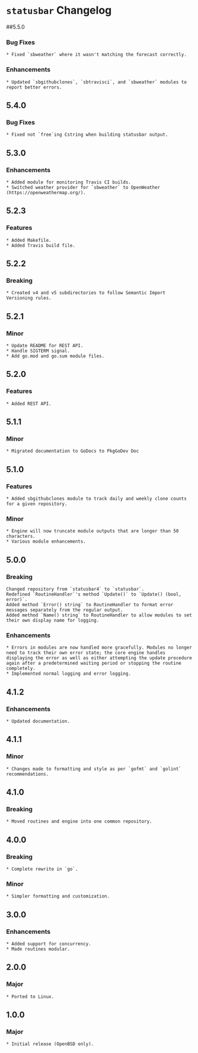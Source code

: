 # `statusbar` Changelog

##5.5.0

### Bug Fixes
	* Fixed `sbweather` where it wasn't matching the forecast correctly.

### Enhancements
	* Updated `sbgithubclones`, `sbtravisci`, and `sbweather` modules to report better errors.

## 5.4.0

### Bug Fixes
	* Fixed not `free`ing Cstring when building statusbar output.


## 5.3.0

### Enhancements
	* Added module for monitoring Travis CI builds.
	* Switched weather provider for `sbweather` to OpenWeather (https://openweathermap.org/).


## 5.2.3

### Features
	* Added Makefile.
	* Added Travis build file.


## 5.2.2

### Breaking
	* Created v4 and v5 subdirectories to follow Semantic Import Versioning rules.


## 5.2.1

### Minor
	* Update README for REST API.
	* Handle SIGTERM signal.
	* Add go.mod and go.sum module files.


## 5.2.0

### Features
	* Added REST API.


## 5.1.1

### Minor
	* Migrated documentation to GoDocs to PkgGoDev Doc


## 5.1.0

### Features
	* Added sbgithubclones module to track daily and weekly clone counts for a given repository.

### Minor
	* Engine will now truncate module outputs that are longer than 50 characters.
	* Various module enhancements.


## 5.0.0

### Breaking
	Changed repository from `statusbar4` to `statusbar`.
	Redefined `RoutineHandler`'s method `Update()` to `Update() (bool, error)`.
	Added method `Error() string` to RoutineHandler to format error messages separately from the regular output.
	Added method `Name() string` to RoutineHandler to allow modules to set their own display name for logging.

### Enhancements
	* Errors in modules are now handled more gracefully. Modules no longer need to track their own error state; the core engine handles displaying the error as well as either attempting the update procedure again after a predetermined waiting period or stopping the routine completely.
	* Implemented normal logging and error logging.


## 4.1.2

### Enhancements
	* Updated documentation.


## 4.1.1

### Minor
	* Changes made to formatting and style as per `gofmt` and `golint` recommendations.


## 4.1.0

### Breaking
	* Moved routines and engine into one common repository.


## 4.0.0

### Breaking
	* Complete rewrite in `go`.

### Minor
	* Simpler formatting and customization.


## 3.0.0

### Enhancements
	* Added support for concurrency.
	* Made routines modular.


## 2.0.0

### Major
	* Ported to Linux.


## 1.0.0

### Major
	* Initial release (OpenBSD only).
